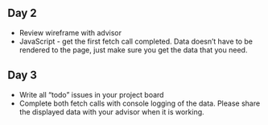 ## Day 2

- Review wireframe with advisor
- JavaScript - get the first fetch call completed. Data doesn’t have to be rendered to the page, just make sure you get the data that you need.

## Day 3

- Write all “todo” issues in your project board
- Complete both fetch calls with console logging of the data. Please share the displayed data with your advisor when it is working.